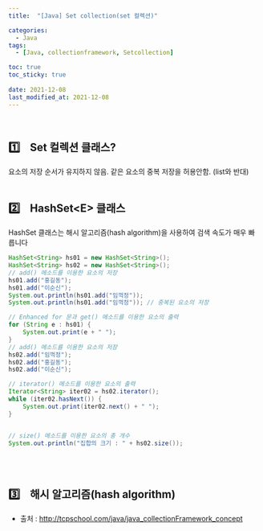 ```yaml
---
title:  "[Java] Set collection(set 컬렉션)"

categories:
  - Java
tags:
  - [Java, collectionframework, Setcollection]

toc: true
toc_sticky: true
 
date: 2021-12-08
last_modified_at: 2021-12-08
---
```


<br>  

## :one:&nbsp;&nbsp;&nbsp;  Set 컬렉션 클래스?
 요소의 저장 순서가 유지하지 않음. 같은 요소의 중복 저장을 허용안함. 
(list와 반대)
<br>
<br>

## :two:&nbsp;&nbsp;&nbsp; HashSet\<E> 클래스

HashSet 클래스는 해시 알고리즘(hash algorithm)을 사용하여 검색 속도가 매우 빠릅니다

```java
HashSet<String> hs01 = new HashSet<String>();
HashSet<String> hs02 = new HashSet<String>();
// add() 메소드를 이용한 요소의 저장
hs01.add("홍길동");
hs01.add("이순신");
System.out.println(hs01.add("임꺽정"));
System.out.println(hs01.add("임꺽정")); // 중복된 요소의 저장

// Enhanced for 문과 get() 메소드를 이용한 요소의 출력
for (String e : hs01) {
    System.out.print(e + " ");
}
// add() 메소드를 이용한 요소의 저장
hs02.add("임꺽정");
hs02.add("홍길동");
hs02.add("이순신");

// iterator() 메소드를 이용한 요소의 출력
Iterator<String> iter02 = hs02.iterator();
while (iter02.hasNext()) {
    System.out.print(iter02.next() + " ");
}


// size() 메소드를 이용한 요소의 총 개수
System.out.println("집합의 크기 : " + hs02.size());
```

<br>
<br>

## :three:&nbsp;&nbsp;&nbsp; 해시 알고리즘(hash algorithm)    





- 출처 : http://tcpschool.com/java/java_collectionFramework_concept
